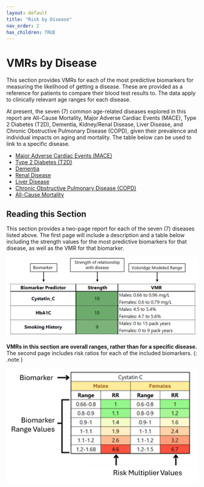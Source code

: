 ```yaml
---
layout: default
title: "Risk by Disease"
nav_order: 2
has_children: TRUE
---
```



# VMRs by Disease

This section provides VMRs for each of the most predictive biomarkers for measuring the likelihood of getting a disease. These are provided as a reference for patients to compare their blood test results to. The data apply to clinically relevant age ranges for each disease.

At present, the seven (7) common age-related diseases explored in this report are All-Cause Mortality, Major Adverse Cardiac Events (MACE), Type 2 Diabetes (T2D), Dementia, Kidney/Renal Disease, Liver Disease, and Chronic Obstructive Pulmonary Disease (COPD), given their prevalence and individual impacts on aging and mortality. The table below can be used to link to a specific disease.


- [Major Adverse Cardiac Events (MACE)](/disease//mace/)
- [Type 2 Diabetes (T2D)](/disease/diabetes/)
- [Dementia](/disease/dementia/)
- [Renal Disease](/disease/renal/)
- [Liver Disease](/disease/liver/)
- [Chronic Obstructive Pulmonary Disease (COPD)](/disease/copd/)
- [All-Cause Mortality](/disease/mortality/)


## Reading this Section

This section provides a two-page report for each of the seven (7) diseases listed above. The first page will include a description and a table below including the strength values for the most predictive biomarkers for that disease, as well as the VMR for that biomarker.

![legendvmr](/assets/images/legend_strength_v2.png)


**VMRs in this section are overall ranges, rather than for a specific disease.** The second page includes risk ratios for each of the included biomarkers.
{: .note }


![legendrr](/assets/images/legend_rr_v2.png)
